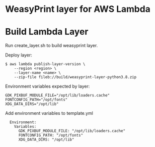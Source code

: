 
# WeasyPrint layer for AWS Lambda




# Build Lambda Layer

Run create_layer.sh to build weasyprint layer.

Deploy layer:

    $ aws lambda publish-layer-version \
        --region <region> \
        --layer-name <name> \
        --zip-file fileb://build/weasyprint-layer-python3.8.zip

Environment variables expected by layer:

    GDK_PIXBUF_MODULE_FILE="/opt/lib/loaders.cache"
    FONTCONFIG_PATH="/opt/fonts"
    XDG_DATA_DIRS="/opt/lib"

Add environment variables to template.yml

      Environment:
        Variables:
          GDK_PIXBUF_MODULE_FILE: "/opt/lib/loaders.cache"
          FONTCONFIG_PATH: "/opt/fonts"
          XDG_DATA_DIRS: "/opt/lib"
